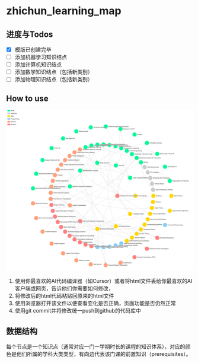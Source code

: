 # zhichun_learning_map
 
## 进度与Todos

- [x] 模版已创建完毕
- [ ] 添加机器学习知识结点
- [ ] 添加计算机知识结点
- [ ] 添加数学知识结点（包括新类别）
- [ ] 添加物理知识结点（包括新类别）

## How to use

![example](./graph_example.png)

1. 使用你最喜欢的AI代码编译器（如Cursor）或者将html文件丢给你最喜欢的AI客户端或网页，告诉他们你需要如何修改，
2. 将修改后的html代码粘贴回原来的html文件
3. 使用浏览器打开该文件以便查看变化是否正确，页面功能是否仍然正常
4. 使用git commit并将修改统一push到github的代码库中

## 数据结构

每个节点是一个知识点（通常对应一门一学期时长的课程的知识体系），对应的颜色是他们所属的学科大类类型，有向边代表该门课的前置知识（prerequisites）。

